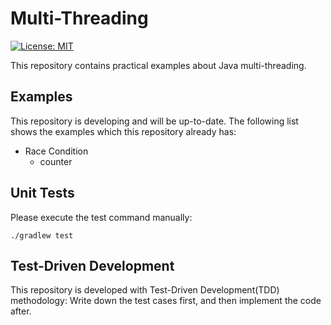 # Multi-Threading

[![License: MIT](https://img.shields.io/badge/License-MIT-yellow.svg)](https://github.com/chinhung/pointwave/blob/master/LICENSE)

This repository contains practical examples about Java multi-threading.

## Examples

This repository is developing and will be up-to-date. The following list shows the examples which this repository already has:

- Race Condition
  - counter
  
## Unit Tests

Please execute the test command manually: 

```
./gradlew test
```
  
## Test-Driven Development

This repository is developed with Test-Driven Development(TDD) methodology: Write down the test cases first, and then implement the code after.